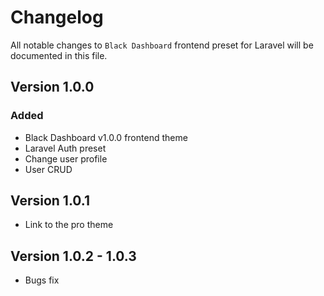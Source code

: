 # Changelog

All notable changes to `Black Dashboard` frontend preset for Laravel will be documented in this file.

## Version 1.0.0

### Added
- Black Dashboard v1.0.0 frontend theme
- Laravel Auth preset
- Change user profile
- User CRUD

## Version 1.0.1
  - Link to the pro theme

## Version 1.0.2 - 1.0.3
  - Bugs fix
